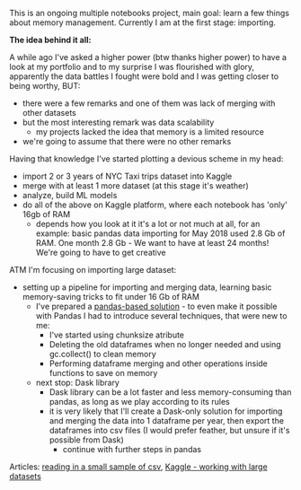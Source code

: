 This is an ongoing multiple notebooks project, main goal: learn a few things about memory management. Currently I am at the first stage: importing.


**The idea behind it all:**

A while ago I've asked a higher power (btw thanks higher power) to have a look at my portfolio and to my surprise I was flourished with glory, 
apparently the data battles I fought were bold and I was getting closer to being worthy, BUT:
* there were a few remarks and one of them was lack of merging with other datasets
* but the most interesting remark was data scalability  
  * my projects lacked the idea that memory is a limited resource
* we're going to assume that there were no other remarks


Having that knowledge I've started plotting a devious scheme in my head:
* import 2 or 3 years of NYC Taxi trips dataset into Kaggle
* merge with at least 1 more dataset (at this stage it's weather)
* analyze, build ML models
* do all of the above on Kaggle platform, where each notebook has 'only' 16gb of RAM
  * depends how you look at it it's a lot or not much at all, for an example: basic pandas data importing for May 2018 used 2.8 Gb of RAM. One month 2.8 Gb - We want to have at least 24 months!  We're going to have to get creative


ATM I'm focusing on importing large dataset:
* setting up a pipeline for importing and merging data, learning basic memory-saving tricks to fit under 16 Gb of RAM
  * I've prepared a [pandas-based solution](https://github.com/grumpyclimber/portfolio/blob/main/ml/taxis_large/taxis_imports_pd.ipynb) - to even make it possible with Pandas I had to introduce several techniques, that were new to me:
    * I've started using chunksize atribute 
    * Deleting the old dataframes when no longer needed and using gc.collect() to clean memory
    * Performing dataframe merging and other operations inside functions to save on memory
  * next stop: Dask library
    * Dask library can be a lot faster and less memory-consuming than pandas, as long as we play according to its rules
    * it is very likely that I'll create a Dask-only solution for importing and merging the data into 1 dataframe per year, then export the dataframes  into csv files (I would prefer feather, but unsure if it's possible from Dask)
      * continue with further steps in pandas
<!--   * so far I haven't been able to create a Dask-only based solution, but I've made big improvements to the speed of importing data from the source using Dask library (then changing it to pandas), unfortunatelly it came with a price: 70% more RAM usage, here's the [notebook](https://github.com/grumpyclimber/portfolio/blob/main/taxis_big_ML/taxis_imports_dask_pd.ipynb)
 
 **Importing 5% sample for every month of years: 2017 and 2018:**
 |libraries|pandas|dask then pandas|
 |---|---|---|
 |time|27 mins|20 mins|
 |RAM usage|3.1 GB|5.3 GB| -->
 
 Articles: [reading in a small sample of csv](https://stackoverflow.com/questions/22258491/read-a-small-random-sample-from-a-big-csv-file-into-a-python-data-frame), [Kaggle - working with large datasets](https://www.kaggle.com/pavansanagapati/14-simple-tips-to-save-ram-memory-for-1-gb-dataset#Technique-10:-Memory-leaks)
